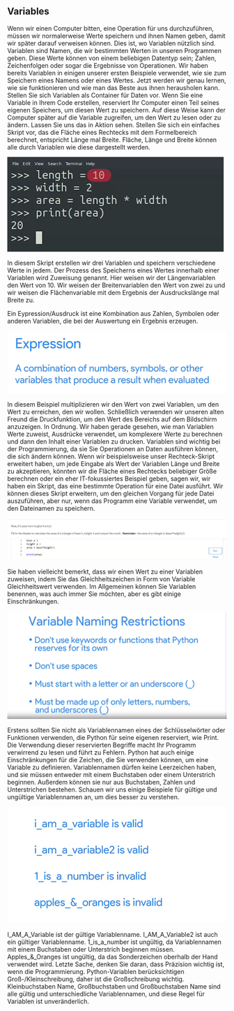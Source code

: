 ## Variables

Wenn wir einen Computer bitten, eine Operation für uns durchzuführen, müssen wir normalerweise Werte speichern und ihnen Namen geben, damit wir später darauf verweisen können. Dies ist, wo Variablen nützlich sind. Variablen sind Namen, die wir bestimmten Werten in unseren Programmen geben. Diese Werte können von einem beliebigen Datentyp sein; Zahlen, Zeichenfolgen oder sogar die Ergebnisse von Operationen. Wir haben bereits Variablen in einigen unserer ersten Beispiele verwendet, wie sie zum Speichern eines Namens oder eines Wertes. Jetzt werden wir genau lernen, wie sie funktionieren und wie man das Beste aus ihnen herausholen kann. Stellen Sie sich Variablen als Container für Daten vor. Wenn Sie eine Variable in Ihrem Code erstellen, reserviert Ihr Computer einen Teil seines eigenen Speichers, um diesen Wert zu speichern. Auf diese Weise kann der Computer später auf die Variable zugreifen, um den Wert zu lesen oder zu ändern. Lassen Sie uns das in Aktion sehen. Stellen Sie sich ein einfaches Skript vor, das die Fläche eines Rechtecks mit dem Formelbereich berechnet, entspricht Länge mal Breite. Fläche, Länge und Breite können alle durch Variablen wie diese dargestellt werden.   

![vars_1](images/vars_1.png)  

 In diesem Skript erstellen wir drei Variablen und speichern verschiedene Werte in jedem. Der Prozess des Speicherns eines Wertes innerhalb einer Variablen wird Zuweisung genannt. Hier weisen wir der Längenvariablen den Wert von 10. Wir weisen der Breitenvariablen den Wert von zwei zu und wir weisen die Flächenvariable mit dem Ergebnis der Ausdruckslänge mal Breite zu.   
 
 
 Ein Eypression/Ausdruck ist eine Kombination aus Zahlen, Symbolen oder anderen Variablen, die bei der Auswertung ein Ergebnis erzeugen.    
 
 ![vars_2](images/vars_2.png)
 
 In diesem Beispiel multiplizieren wir den Wert von zwei Variablen, um den Wert zu erreichen, den wir wollen. Schließlich verwenden wir unseren alten Freund die Druckfunktion, um den Wert des Bereichs auf dem Bildschirm anzuzeigen. In Ordnung. Wir haben gerade gesehen, wie man Variablen Werte zuweist, Ausdrücke verwendet, um komplexere Werte zu berechnen und dann den Inhalt einer Variablen zu drucken. Variablen sind wichtig bei der Programmierung, da sie Sie Operationen an Daten ausführen können, die sich ändern können. Wenn wir beispielsweise unser Rechteck-Skript erweitert haben, um jede Eingabe als Wert der Variablen Länge und Breite zu akzeptieren, könnten wir die Fläche eines Rechtecks beliebiger Größe berechnen oder ein eher IT-fokussiertes Beispiel geben, sagen wir, wir haben ein Skript, das eine bestimmte Operation für eine Datei ausführt. Wir können dieses Skript erweitern, um den gleichen Vorgang für jede Datei auszuführen, aber nur, wenn das Programm eine Variable verwendet, um den Dateinamen zu speichern.   
 

![vars_3](images/vars_3.png)

 Sie haben vielleicht bemerkt, dass wir einen Wert zu einer Variablen zuweisen, indem Sie das Gleichheitszeichen in Form von Variable Gleichheitswert verwenden. Im Allgemeinen können Sie Variablen benennen, was auch immer Sie möchten, aber es gibt einige Einschränkungen.    
 
 ![vars_4](images/vars_4.png)
 
 Erstens sollten Sie nicht als Variablennamen eines der Schlüsselwörter oder Funktionen verwenden, die Python für seine eigenen reserviert, wie Print. Die Verwendung dieser reservierten Begriffe macht Ihr Programm verwirrend zu lesen und führt zu Fehlern. Python hat auch einige Einschränkungen für die Zeichen, die Sie verwenden können, um eine Variable zu definieren. Variablennamen dürfen keine Leerzeichen haben, und sie müssen entweder mit einem Buchstaben oder einem Unterstrich beginnen. Außerdem können sie nur aus Buchstaben, Zahlen und Unterstrichen bestehen. Schauen wir uns einige Beispiele für gültige und ungültige Variablennamen an, um dies besser zu verstehen.   
 

![vars_5](images/vars_5.png)

I_AM_A_Variable ist der gültige Variablenname.
I_AM_A_Variable2 ist auch ein gültiger Variablenname. 1_is_a_number ist ungültig, da Variablennamen mit einem Buchstaben oder Unterstrich beginnen müssen. Apples_&_Oranges ist ungültig, da das Sonderzeichen oberhalb der Hand verwendet wird. Letzte Sache, denken Sie daran, dass Präzision wichtig ist, wenn die Programmierung. Python-Variablen berücksichtigen Groß-/Kleinschreibung, daher ist die Großschreibung wichtig. Kleinbuchstaben Name, Großbuchstaben und Großbuchstaben Name sind alle gültig und unterschiedliche Variablennamen, und diese Regel für Variablen ist unveränderlich.